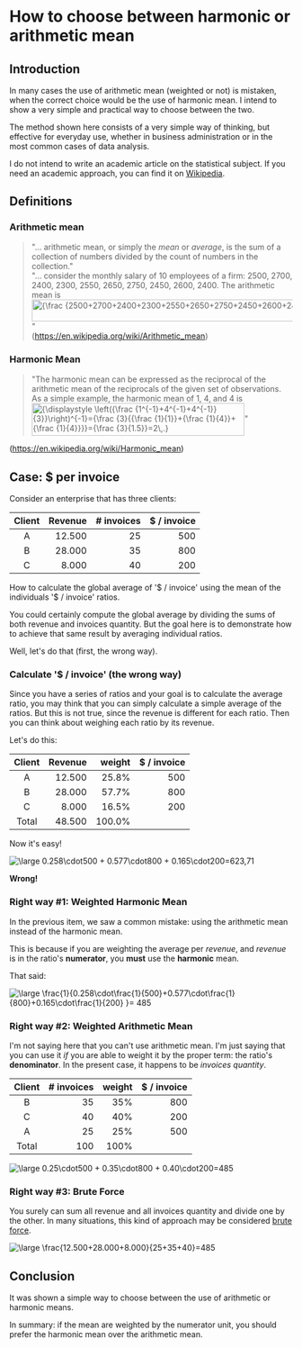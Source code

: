 # How to choose between harmonic or arithmetic mean
## Introduction
In many cases the use of arithmetic mean (weighted or not) is mistaken, when the correct choice would be the use of harmonic mean. I intend to show a very simple and practical way to choose between the two.

The method shown here consists of a very simple way of thinking, but effective for everyday use, whether in business administration or in the most common cases of data analysis.

I do not intend to write an academic article on the statistical subject. If you need an academic approach, you can find it on [Wikipedia](https://en.wikipedia.org/wiki/Harmonic_mean).

## Definitions
### Arithmetic mean  
> "... arithmetic mean, or simply the *mean* or *average*,  is the sum of a collection of numbers divided by the count of numbers in the collection."  
> "... consider the monthly salary of 10 employees of a firm: 2500, 2700, 2400, 2300, 2550, 2650, 2750, 2450, 2600, 2400. The arithmetic mean is
> <img src="https://wikimedia.org/api/rest_v1/media/math/render/svg/011f2bc6eee24c97e784cc28aa7d9581ca564ee9" class="mwe-math-fallback-image-inline" aria-hidden="true" style="vertical-align: -1.838ex; width:81.293ex; height:5.176ex;" alt="{\frac {2500+2700+2400+2300+2550+2650+2750+2450+2600+2400}{10}}=2530.">"  
(https://en.wikipedia.org/wiki/Arithmetic_mean)

### Harmonic Mean
> "The harmonic mean can be expressed as the reciprocal of the arithmetic mean of the reciprocals of the given set of observations. As a simple example, the harmonic mean of 1, 4, and 4 is  
> <img src="https://wikimedia.org/api/rest_v1/media/math/render/svg/eca5906ddf61080e790c0d4df33f47e12da7d019" class="mwe-math-fallback-image-inline" aria-hidden="true" style="vertical-align: -3.338ex; width:49.548ex; height:7.676ex;" alt="{\displaystyle \left({\frac {1^{-1}+4^{-1}+4^{-1}}{3}}\right)^{-1}={\frac {3}{{\frac {1}{1}}+{\frac {1}{4}}+{\frac {1}{4}}}}={\frac {3}{1.5}}=2\,.}">"  
>  
(https://en.wikipedia.org/wiki/Harmonic_mean)

## Case: $ per invoice
Consider an enterprise that has three clients:

| Client | Revenue | # invoices | $ / invoice |
| :----: | ------: | ---------: | ----------: |
| A      | 12.500  | 25         | 500         |
| B      | 28.000  | 35         | 800         |
| C      | 8.000   | 40         | 200         |

How to calculate the global average of '$ / invoice' using the mean of the individuals '$ / invoice' ratios.

You could certainly compute the global average by dividing the sums of both revenue and invoices quantity. But the goal here is to demonstrate how to achieve that same result by averaging individual ratios.

Well, let's do that (first, the wrong way).

### Calculate '$ / invoice' (the wrong way)
Since you have a series of ratios and your goal is to calculate the average ratio, you may think that you can simply calculate a simple average of the ratios. But this is not true, since the revenue is different for each ratio. Then you can think about weighing each ratio by its revenue.

Let's do this:

| Client | Revenue | weight | $ / invoice |
| :----: | ------: | -----: | ----------: |
| A      | 12.500  | 25.8%  | 500         |
| B      | 28.000  | 57.7%  | 800         |
| C      | 8.000   | 16.5%  | 200         |
| Total  | 48.500  | 100.0% |

Now it's easy!

<img src="https://latex.codecogs.com/png.latex?\bg_white&space;\large&space;0.258\cdot500&space;&plus;&space;0.577\cdot800&space;&plus;&space;0.165\cdot200=623,71" title="\large 0.258\cdot500 + 0.577\cdot800 + 0.165\cdot200=623,71" />

**Wrong!**

### Right way #1: Weighted Harmonic Mean
In the previous item, we saw a common mistake: using the arithmetic mean instead of the harmonic mean.

This is because if you are weighting the average per *revenue*, and *revenue* is in the ratio's **numerator**, you **must** use the **harmonic** mean.

That said:

<img src="https://latex.codecogs.com/png.latex?\bg_white&space;\large&space;\frac{1}{0.258\cdot\frac{1}{500}&plus;0.577\cdot\frac{1}{800}&plus;0.165\cdot\frac{1}{200}&space;}=&space;485" title="\large \frac{1}{0.258\cdot\frac{1}{500}+0.577\cdot\frac{1}{800}+0.165\cdot\frac{1}{200} }= 485" />

### Right way #2: Weighted Arithmetic Mean
I'm not saying here that you can't use arithmetic mean. I'm just saying that you can use it *if* you are able to weight it by the proper term: the ratio's **denominator**. In the present case, it happens to be *invoices quantity*.

| Client | # invoices | weight  | $ / invoice |
| :----: | ---------: | -----:  | ----------: |
| B      | 35         | 35%     | 800         |
| C      | 40         | 40%     | 200         |
| A      | 25         | 25%     | 500         |
| Total  | 100        | 100%    |

<img src="https://latex.codecogs.com/png.latex?\bg_white&space;\large&space;0.25\cdot500&space;&plus;&space;0.35\cdot800&space;&plus;&space;0.40\cdot200=485" title="\large 0.25\cdot500 + 0.35\cdot800 + 0.40\cdot200=485" />

### Right way #3: Brute Force
You surely can sum all revenue and all invoices quantity and divide one by the other. In many situations, this kind of approach may be considered [brute force](http://www.catb.org/~esr/jargon/html/B/brute-force.html).

<img src="https://latex.codecogs.com/png.latex?\bg_white&space;\large&space;\frac{12.500&plus;28.000&plus;8.000}{25&plus;35&plus;40}=485" title="\large \frac{12.500+28.000+8.000}{25+35+40}=485" />

## Conclusion
It was shown a simple way to choose between the use of arithmetic or harmonic means.

In summary: if the mean are weighted by the numerator unit, you should prefer the harmonic mean over the arithmetic mean.
